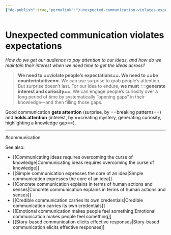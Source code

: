 ```yaml
---
{"dg-publish":true,"permalink":"/unexpected-communication-violates-expectations/"}
---
```



# Unexpected communication violates expectations
  
_How do we get our audience to pay attention to our ideas, and how do we maintain their interest when we need time to get the ideas across?_ 

> **We need to ==violate people’s expectations==. We need to ==be counterintuitive==.** We can use surprise to grab people’s attention. But surprise doesn’t last. For our idea to endure, **we must ==generate interest and curiosity==**. We can engage people’s curiosity over a long period of time by systematically “opening gaps” in their knowledge—and then filling those gaps.  

Good communication **gets attention** (surprise, by ==breaking patterns==) and **holds attention** (interest, by ==creating mystery, generating curiosity, highlighting a knowledge gap==).

---
#communication 

See also:
- [[Communicating ideas requires overcoming the curse of knowledge\|Communicating ideas requires overcoming the curse of knowledge]]
- [[Simple communication expresses the core of an idea\|Simple communication expresses the core of an idea]]
- [[Concrete communication explains in terms of human actions and senses\|Concrete communication explains in terms of human actions and senses]]
- [[Credible communication carries its own credentials\|Credible communication carries its own credentials]]
- [[Emotional communication makes people feel something\|Emotional communication makes people feel something]]
- [[Story-based communication elicits effective responses\|Story-based communication elicits effective responses]]

[^1]: [[References/Made to Stick – Heath and Heath (2007)\|Made to Stick – Heath and Heath (2007)]], § “Introduction.”
[^2]: Ibid., Epilogue § “Making Ideas Stick: the Easy Reference Guide.”
